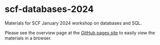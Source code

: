 # scf-databases-2024
Materials for SCF January 2024 workshop on databases and SQL.

Please see the overview page at the [GitHub pages site](https://berkeley-scf.github.io/scf-databases-2024) to easily view the materials in a browser.
